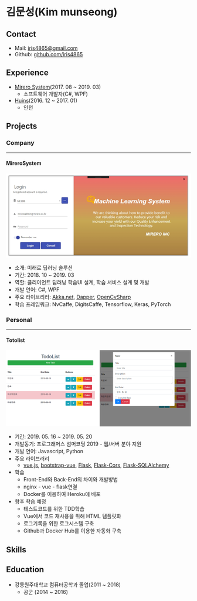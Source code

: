 # 김문성(Kim munseong)

## Contact
- Mail: iris4865@gmail.com
- Github: [github.com/iris4865](https://github.com/iris4865)

## Experience
- [Mirero System](http://www.mirero.co.kr/)(2017. 08 ~ 2019. 03)
  - 소프트웨어 개발자(C#, WPF)
- [Huins](http://www.huins.com)(2016. 12 ~ 2017. 01)
  - 인턴

## Projects
### Company
---
#### MireroSystem
![login](https://github.com/iris4865/resume/blob/master/images/mls/MLS_Login.jpg)
- 소개: 미래로 딥러닝 솔루션
- 기간: 2018. 10 ~ 2019. 03
- 역할: 클리이언트 딥러닝 학습UI 설계, 학습 서비스 설계 및 개발
- 개발 언어: C#, WPF
- 주요 라이브리러: [Akka.net](https://github.com/akkadotnet/akka.net), [Dapper](https://github.com/StackExchange/Dapper), [OpenCvSharp](https://github.com/shimat/opencvsharp)
- 학습 프레임워크: NvCaffe, DigitsCaffe, Tensorflow, Keras, PyTorch
### Personal
---
#### Totolist
![view](https://github.com/iris4865/resume/blob/master/images/todolist/todolist.jpg)
- 기간: 2019. 05. 16 ~ 2019. 05. 20
- 개발동기: 프로그래머스 섬머코딩 2019 - 웹/서버 분야 지원
- 개발 언어: Javascript, Python
- 주요 라이브러리
  - [vue.js](https://github.com/vuejs/vue), [bootstrap-vue](https://github.com/bootstrap-vue/bootstrap-vue), [Flask](https://github.com/pallets/flask/), [Flask-Cors](https://github.com/corydolphin/flask-cors), [Flask-SQLAlchemy](https://github.com/pallets/flask-sqlalchemy/)
- 학습
  - Front-End와 Back-End의 차이와 개발방법
  - nginx - vue - flask연결
  - Docker를 이용하여 Heroku에 배포
- 향후 학습 예정
  - 테스트코드를 위한 TDD학습
  - Vue에서 코드 재사용을 위해 HTML 템플릿화
  - 로그기록을 위한 로그시스템 구축
  - Github과 Docker Hub를 이용한 자동화 구축

## Skills

## Education
- 강릉원주대학교 컴퓨터공학과 졸업(2011 ~ 2018)
  - 공군 (2014 ~ 2016)
